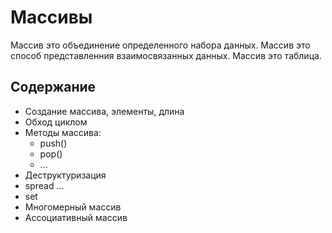 # Массивы
Массив это объединение определенного набора данных.
Массив это способ представленния взаимосвязанных данных.
Массив это таблица.

## Содержание

- Создание массива, элементы, длина
- Обход циклом
- Методы массива:
    - push()
    - pop()
    - ...
- Деструктуризация
- spread ...
- set
- Многомерный массив
- Ассоциативный массив
